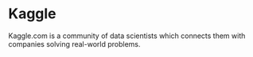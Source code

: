 Kaggle
======

Kaggle.com is a community of data scientists which connects them with companies solving real-world problems.
